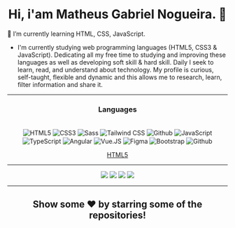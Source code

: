 <h1 align="center">Hi, i'am Matheus Gabriel Nogueira. 👋</h1>
<p>
🌱 I’m currently learning HTML, CSS, JavaScript. <br>

- I'm currently studying web programming languages (HTML5, CSS3 & JavaScript).
Dedicating all my free time to studying and improving these languages as well as developing soft skill & hard skill. Daily I seek to learn, read, and understand about technology. My profile is curious, self-taught, flexible and dynamic and this allows me to research, learn, filter information and share it.
</p>

<hr/>

 <h3 align="center">
Languages
</h3>

 <div align="center" style="display: inline_block"><br>
 <img align="center" alt="HTML5" src="https://img.shields.io/badge/-HTML5-white?style=for-the-badge&logo=HTML5&logoColor=blue">
 <img align="center" alt="CSS3" src="https://img.shields.io/badge/-CSS3-white?style=for-the-badge&logo=CSS3&logoColor=blue">
 <img align="center" alt="Sass" src="https://img.shields.io/badge/-Sass-white?style=for-the-badge&logo=Sass&logoColor=blue">
 <img align="center" alt="Tailwind CSS" src="https://img.shields.io/badge/-Tailwind_CSS-white?style=for-the-badge&logo=tailwind-css&logoColor=blue">
 <img align="center" alt="Github" src="https://img.shields.io/badge/-Github-white?style=for-the-badge&logo=Github&logoColor=blue">
 <img align="center" alt="JavaScript" src="https://img.shields.io/badge/-JavaScript-white?style=for-the-badge&logo=JavaScript&logoColor=blue">
 <img align="center" alt="TypeScript" src="https://img.shields.io/badge/-TypeScript-white?style=for-the-badge&logo=typescript&logoColor=blue">
 <img align="center" alt="Angular" src="https://img.shields.io/badge/-Angular-white?style=for-the-badge&logo=Angular&logoColor=blue">
 <img align="center" alt="Vue.JS" src="https://img.shields.io/badge/-VueJS-white?style=for-the-badge&logo=Vue.JS&logoColor=blue">
 <img align="center" alt="Figma" src="https://img.shields.io/badge/-Figma-white?style=for-the-badge&logo=Figma&logoColor=blue">
 <img align="center" alt="Bootstrap" src="https://img.shields.io/badge/-Bootstrap-white?style=for-the-badge&logo=Bootstrap&logoColor=blue">
 <img align="center" alt="Github" src="https://img.shields.io/badge/-Github-white?style=for-the-badge&logo=Github&logoColor=blue">

 [HTML5](https://img.shields.io/badge/-HTML5-white?style=for-the-badge&logo=HTML5&logoColor=blue)
</div>

<hr/>

<div align="center"> 
 <a href="https://www.linkedin.com/in/eomgn/" target="_blank"><img src="https://img.shields.io/badge/-LinkedIn-%230077B5?style=for-the-badge&logo=linkedin&logoColor=white" target="_blank"></a> 
  <a href="https://www.instagram.com/matheuzngr/" target="_blank"><img src="https://img.shields.io/badge/-Instagram-%23E4405F?style=for-the-badge&logo=instagram&logoColor=white" target="_blank"></a>
  <a href = "mailto:eomgnxd@gmail.com" target="_blank"><img src="https://img.shields.io/badge/-Email-%23333?style=for-the-badge&logo=icloud&logoColor=white" target="_blank"></a>
  <a href = "https://api.whatsapp.com/send?phone=5588981470492" target="_blank"><img src="https://img.shields.io/badge/WhatsApp-25D366?style=for-the-badge&logo=whatsapp&logoColor=white" target="_blank"></a>

<hr/>

<h2 align="center">
  Show some ❤️ by starring some of the repositories!
</h2>
